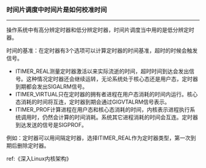 ### 时间片调度中时间片是如何校准时间

------

操作系统中有高分辨定时器和低分辨定时器，时间片调度当中用的是低分辨定时器。

时间的基准：在定时器有3个选项可以计算定时器的时间基准，超时的时候会触发信号。

- ITIMER_REAL测量定时器激活以来实际流逝的时间，超时时间到达会发出信号。这种情况定时器还会继续运转，无论系统处于核心态还是用户态，定时器到期都会发出SIGALRM信号。
- ITIMER_VIRTUAL只在定时器的拥有者进程在用户态消耗的时间内运行。核心态消耗的时间将互连，定时器到期会通过GIGVTALRM信号表示。
- ITIMER_PROF计算进程在用户态和核心态消耗的时间，内核表示进程执行系统调用时，仍然会计算的时间消耗。系统其它进程消耗的时间会互连。定时器到达发送的信号是SIGPROF。

例如：定时器可以用间隔定时器，选择ITIMER_REAL作为定时器类型，第一次到期后删除定时器。

ref:《深入Linux内核架构》
